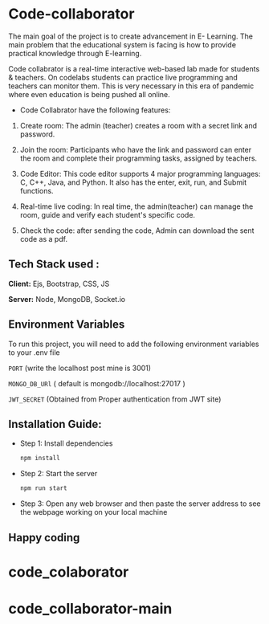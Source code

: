 # Code-collaborator

The main goal of the project is to create advancement in E- Learning.
The main problem that the educational system is facing is how to provide practical knowledge through E-learning.

Code collabrator is a real-time interactive web-based lab made for students & teachers. On codelabs students can practice live programming and teachers can monitor them. 
This is very necessary in this era of pandemic where even education is being pushed all online.

* Code Collabrator have the following features:

 1) Create room: The admin (teacher) creates a room with a secret link and password.

 2) Join the room: Participants who have the link and password can enter the room and complete their programming tasks, assigned by teachers.

 3) Code Editor: This code editor supports 4 major programming languages: C, C++, Java, and Python. It also has the enter, exit, run, and Submit functions.

 4) Real-time live coding: In real time, the admin(teacher) can manage the room, guide and verify each student's specific code.

 5) Check the code: after sending the code, Admin can download the sent code as a pdf.

## Tech Stack used : 

**Client:** Ejs, Bootstrap, CSS, JS

**Server:** Node, MongoDB, Socket.io

## Environment Variables

To run this project, you will need to add the following environment variables to your .env file

`PORT` (write the localhost post mine is 3001)

`MONGO_DB_URl` ( default is mongodb://localhost:27017 )

`JWT_SECRET` (Obtained from Proper authentication from JWT site)

  
## Installation Guide: 

- Step 1: Install dependencies

    ```bash
  npm install
    ```

- Step 2: Start the server

    ```bash
  npm run start
    ```

- Step 3: Open any web browser and then paste the server address to see the webpage working on your local machine



## Happy coding 
# code_colaborator
# code_collaborator-main
